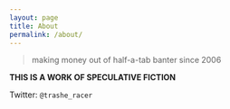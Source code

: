 ```yaml
---
layout: page
title: About
permalink: /about/
---
```


> making money out of half-a-tab banter since 2006

**THIS IS A WORK OF SPECULATIVE FICTION**

Twitter: `@trashe_racer`
